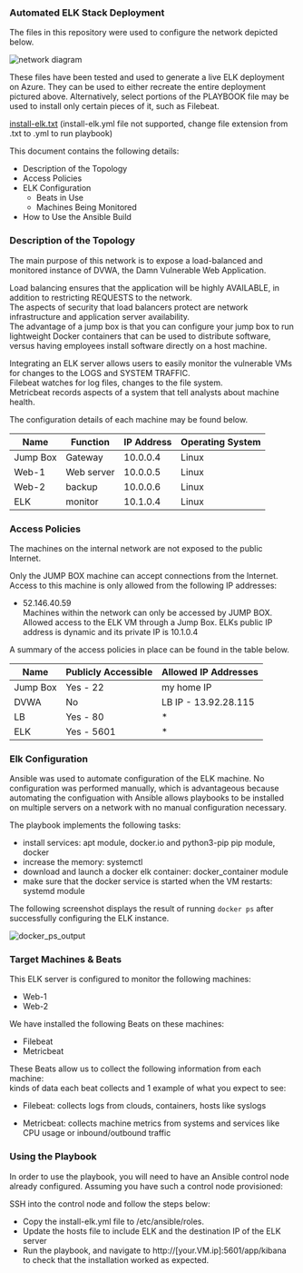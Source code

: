 ### Automated ELK Stack Deployment

The files in this repository were used to configure the network depicted below.

![network diagram](https://user-images.githubusercontent.com/78185118/133347933-3f9898c7-30fc-43e2-ab78-d4f1d58eabd5.png)


These files have been tested and used to generate a live ELK deployment on Azure. They can be used to either recreate the entire deployment pictured above. Alternatively, select portions of the PLAYBOOK file may be used to install only certain pieces of it, such as Filebeat.


[install-elk.txt](https://github.com/patrickt999/Cybersecurity/files/6581426/install-elk.txt)
(install-elk.yml file not supported, change file extension from .txt to .yml to run playbook)

This document contains the following details:
- Description of the Topology
- Access Policies
- ELK Configuration
  - Beats in Use
  - Machines Being Monitored
- How to Use the Ansible Build


### Description of the Topology

The main purpose of this network is to expose a load-balanced and monitored instance of DVWA, the Damn Vulnerable Web Application.

Load balancing ensures that the application will be highly AVAILABLE, in addition to restricting REQUESTS to the network. \
The aspects of security that load balancers protect are network infrastructure and application server availability. \
The advantage of a jump box is that you can configure your jump box to run lightweight Docker containers that can be used to distribute software, versus having employees install software directly on a host machine.

Integrating an ELK server allows users to easily monitor the vulnerable VMs for changes to the LOGS and SYSTEM TRAFFIC. \
Filebeat watches for log files, changes to the file system. \
Metricbeat records aspects of a system that tell analysts about machine health.

The configuration details of each machine may be found below.

| Name     | Function | IP Address | Operating System |
|----------|----------|------------|------------------|
| Jump Box | Gateway  | 10.0.0.4   | Linux            |
| Web-1    | Web server| 10.0.0.5  | Linux            |
| Web-2    | backup   | 10.0.0.6   | Linux            |
| ELK      | monitor  | 10.1.0.4   | Linux            |

### Access Policies

The machines on the internal network are not exposed to the public Internet. 

Only the JUMP BOX machine can accept connections from the Internet. Access to this machine is only allowed from the following IP addresses:
+ 52.146.40.59 \
Machines within the network can only be accessed by JUMP BOX. \
Allowed access to the ELK VM through a Jump Box. ELKs public IP address is dynamic and its private IP is 10.1.0.4

A summary of the access policies in place can be found in the table below.

| Name     | Publicly Accessible | Allowed IP Addresses |
|----------|---------------------|----------------------|
| Jump Box | Yes     - 22         | my home IP           |
| DVWA     |  No                 | LB IP - 13.92.28.115 |
| LB       |  Yes    -   80       | *                    |
| ELK      |   Yes    -   5601    |  *                   |


### Elk Configuration

Ansible was used to automate configuration of the ELK machine. No configuration was performed manually, which is advantageous because automating the configuation with Ansible allows playbooks to be installed on multiple servers on a network with no manual configuration necessary.

The playbook implements the following tasks:
- install services: apt module, docker.io and python3-pip
pip module, docker
- increase the memory: systemctl
- download and launch a docker elk container: docker_container module
- make sure that the docker service is started when the VM restarts: systemd module

The following screenshot displays the result of running `docker ps` after successfully configuring the ELK instance.

![docker_ps_output](https://user-images.githubusercontent.com/78185118/119436632-238ce880-bce2-11eb-81d4-ee42bc1b3299.png)

### Target Machines & Beats
This ELK server is configured to monitor the following machines:
- Web-1
- Web-2

We have installed the following Beats on these machines:
- Filebeat
- Metricbeat

These Beats allow us to collect the following information from each machine:<br/>
kinds of data each beat collects and 1 example of what you expect to see:
* Filebeat: collects logs from clouds, containers, hosts like syslogs

* Metricbeat: collects machine metrics from systems and services like CPU usage or inbound/outbound traffic

### Using the Playbook
In order to use the playbook, you will need to have an Ansible control node already configured. Assuming you have such a control node provisioned: 

SSH into the control node and follow the steps below:
- Copy the install-elk.yml file to /etc/ansible/roles.
- Update the hosts file to include ELK and the destination IP of the ELK server
- Run the playbook, and navigate to http://[your.VM.ip]:5601/app/kibana to check that the installation worked as expected.
